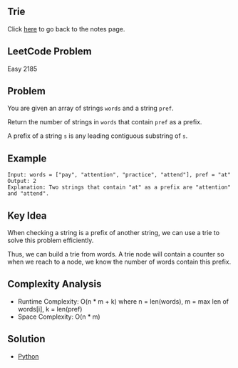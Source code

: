 ## Trie
Click [here](../notes.md) to go back to the notes page.

## LeetCode Problem
Easy 2185

## Problem
You are given an array of strings `words` and a string `pref`.

Return the number of strings in `words` that contain `pref` as a prefix.

A prefix of a string `s` is any leading contiguous substring of `s`.

## Example
```
Input: words = ["pay", "attention", "practice", "attend"], pref = "at"
Output: 2
Explanation: Two strings that contain "at" as a prefix are "attention" and "attend".
```

## Key Idea
When checking a string is a prefix of another string, we can use a trie to solve this problem efficiently.

Thus, we can build a trie from words. A trie node will contain a counter so when we reach to a node, we know the number of words contain this prefix.

## Complexity Analysis
- Runtime Complexity: O(n * m + k) where n = len(words), m = max len of words[i], k = len(pref)
- Space Complexity: O(n * m)

## Solution
- [Python](./solution.py)